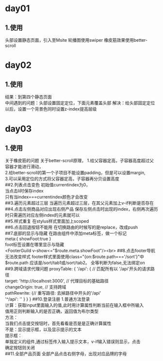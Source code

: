 # day01
## 1.使用
 头部设置静态页面，引入至Msite
 轮播图使用swiper
 橡皮筋效果使用better-scroll
# day02
## 1.使用 
 结果：到第四个静态页面<br/>
 中间遇到的问题：头部设置固定定位，下面元素覆盖头部
 解决：给头部固定定位以后，设置一个背景色同时设置z-index提高层级
 # day03
 ## 1.使用 
 关于橡皮筋的问题
 关于better-scroll原理，
 1.给父容器定高，子容器高度超过父容器才能进行滑动，<br>
 2.给better-scroll的第一个子项目不能设置padding，但是可以设置margin,<br/>
 3.可以采用定位的方式将父容器定高，子容器再分贝设置高度<br/>
 ##2.列表点击变色
 初始值currentindex为0，<br>
 当点击li时保存index<br>
 只有当index===currentindex颜色才会改变<br>
##3.遍历元素超过三层
 当遍历元素超过三层，在其父元素加上v-if判断是否存在<br>
##4.点击左侧商品对应出现右侧产品
保存左侧点击时出现的index，右侧再次遍历时只需遍历对应左侧index的元素就可以<br>
##5.样式重复
在stylus样式里面加上scoped<br>
##6.点击回退按钮不能用
在切换路由的时候写的是replace，改成push<br>
##7.底部的显示与隐藏
在路由组件中添加meta标签，做一个标记<br>
    meta:{
        showFoot:true
      }<br>
foot标签设置在哪里显示与隐藏 <br>
<FooterGuild v-show<="$route.meta.showFoot"/><br>
##8.点击footer导航无法改变样式
footer样式里面使用class="{on:$route.path==='/sort'}"中$route.path
应该是/sort/tab1或/sort/tab2。 全等判断为false,无法绑定on <br>
##9.跨域请求代理问题
proxyTable: {
  '/api': { // 匹配所有以 '/api'开头的请求路径 <br>
    target: 'http://localhost:3000', // 代理目标的基础路径<br>
    changeOrigin: true, // 支持跨域<br>
    pathRewrite: {// 重写路径: 去掉路径中开头的'/api'<br>
      '^/api': ''
    }
  }
}
##10.登录注册
1.普通方法登录<br>
 计算：获取input里面输入的值,此时用计算属性判断当前在输入框中所输入<br>
 值用正则判断输入的是否正确，返回值为布尔类型<br>
 方法：<br>
 当我们点击提交按钮时，首先看看是否是是正确计算属性<br>
 不是：显示提示框，以及显示提示的文本<br>
 提示框：<br>
 单独定义的组件,通过标签传入输入提示文本，v-if输入错误则显示，点击<br>
 确定按钮则关闭<br>
 ##11.全部产品页面
 全部产品点击右侧字母，出现对应品牌的字母<br>
 
